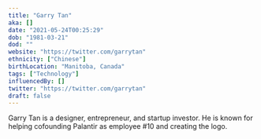 ```yaml
---
title: "Garry Tan"
aka: []
date: "2021-05-24T00:25:29"
dob: "1981-03-21"
dod: ""
website: "https://twitter.com/garrytan"
ethnicity: ["Chinese"]
birthLocation: "Manitoba, Canada"
tags: ["Technology"]
influencedBy: []
twitter: "https://twitter.com/garrytan"
draft: false
---
```


Garry Tan is a designer, entrepreneur, and startup investor. He is known for helping cofounding Palantir as employee #10 and creating the logo.

